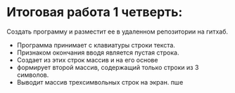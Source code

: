 # Итоговая работа 1 четверть: 

Создать программу и разместит ее в удаленном репозитории на гитхаб.

- Программа принимает с клавиатуры строки текста.
- Признаком окончания вводя является пустая строка.
- Создает из этих строк массив и на его основе 
- формирует второй массив, содержащий только строки из 3 символов.
- Выводит массив трехсимвольных строк на экран. пше